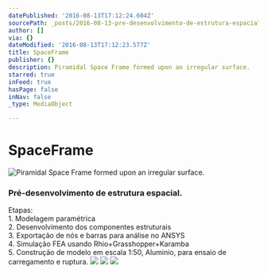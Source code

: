 ```yaml
---
datePublished: '2016-08-13T17:12:24.604Z'
sourcePath: _posts/2016-08-13-pre-desenvolvimento-de-estrutura-espacial-etapas-1-model.md
author: []
via: {}
dateModified: '2016-08-13T17:12:23.577Z'
title: SpaceFrame
publisher: {}
description: Piramidal Space Frame formed upon an irregular surface.
starred: true
inFeed: true
hasPage: false
inNav: false
_type: MediaObject

---
```

# SpaceFrame
![Piramidal Space Frame formed upon an irregular surface.](https://the-grid-user-content.s3-us-west-2.amazonaws.com/b2f4f172-a89d-4c82-875d-eb68eebc500c.png)

### Pré-desenvolvimento de estrutura espacial.  
Etapas:   
1\. Modelagem paramétrica  
2\. Desenvolvimento dos componentes estruturais  
3\. Exportação de nós e barras para análise no ANSYS  
4\. Simulação FEA usando Rhio+Grasshopper+Karamba  
5\. Construção de modelo em escala 1:50, Aluminio, para ensaio de carregamento e ruptura.
![](https://the-grid-user-content.s3-us-west-2.amazonaws.com/0b7f6fd8-5517-494c-8b65-6b03af8b6bed.png)
![](https://the-grid-user-content.s3-us-west-2.amazonaws.com/2771a217-7dc7-4dee-a19c-1fc86d08c4bc.png)
![](https://the-grid-user-content.s3-us-west-2.amazonaws.com/619fe21a-3f5b-4053-936c-f3fc2be21bbc.png)